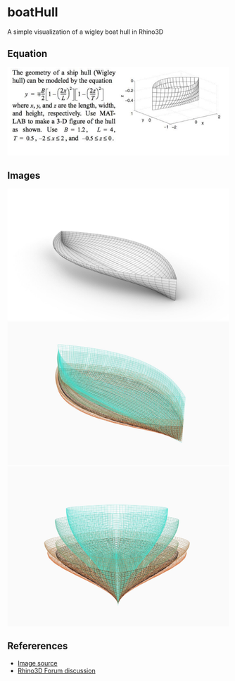 # boatHull
A simple visualization of a wigley boat hull in Rhino3D

## Equation
![](wigleyHull_img_media_53b_53bb08ea-4650-499b-ae9e-b20310900ca2_phpuz0W2h.png)

## Images
![](wigley_img_C.JPG)
![](wigley_img_A.JPG)
![](wigley_img_B.JPG)

## Refererences
- [Image source](https://www.chegg.com/homework-help/questions-and-answers/wigley-hull-design-2-geometry-ship-hull-wigley-hull-modeled-equation-width-1-vergen-1-heig-q63467000)
- [Rhino3D Forum discussion](https://discourse.mcneel.com/t/learning-expressions/84610)
